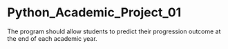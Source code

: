 # Python_Academic_Project_01
The program should allow students to predict their progression outcome at the end of each academic year.
